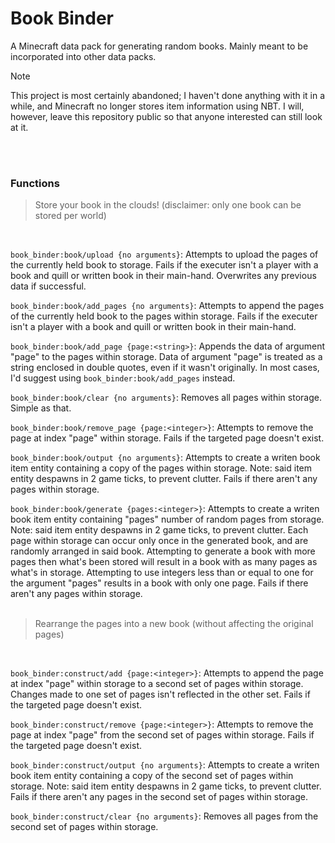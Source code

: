 # Book Binder
A Minecraft data pack for generating random books. Mainly meant to be incorporated into other data packs.<br/>

> [!NOTE]
> This project is most certainly abandoned; I haven't done anything with it in a while, and Minecraft no longer stores item information using NBT. I will, however, leave this repository public so that anyone interested can still look at it.

<br/><br/>
### Functions

> Store your book in the clouds! (disclaimer: only one book can be stored per world)

<br/>

`book_binder:book/upload {no arguments}`: Attempts to upload the pages of the currently held book to storage. Fails if the executer isn't a player with a book and quill or written book in their main-hand. Overwrites any previous data if successful.

`book_binder:book/add_pages {no arguments}`: Attempts to append the pages of the currently held book to the pages within storage. Fails if the executer isn't a player with a book and quill or written book in their main-hand.

`book_binder:book/add_page {page:<string>}`: Appends the data of argument "page" to the pages within storage. Data of argument "page" is treated as a string enclosed in double quotes, even if it wasn't originally. In most cases, I'd suggest using `book_binder:book/add_pages` instead.

`book_binder:book/clear {no arguments}`: Removes all pages within storage. Simple as that.

`book_binder:book/remove_page {page:<integer>}`: Attempts to remove the page at index "page" within storage. Fails if the targeted page doesn't exist.

`book_binder:book/output {no arguments}`: Attempts to create a writen book item entity containing a copy of the pages within storage. Note: said item entity despawns in 2 game ticks, to prevent clutter. Fails if there aren't any pages within storage.

`book_binder:book/generate {pages:<integer>}`: Attempts to create a writen book item entity containing "pages" number of random pages from storage. Note: said item entity despawns in 2 game ticks, to prevent clutter. Each page within storage can occur only once in the generated book, and are randomly arranged in said book. Attempting to generate a book with more pages then what's been stored will result in a book with as many pages as what's in storage. Attempting to use integers less than or equal to one for the argument "pages" results in a book with only one page. Fails if there aren't any pages within storage.
<br/><br/>

> Rearrange the pages into a new book (without affecting the original pages)

<br/>

`book_binder:construct/add {page:<integer>}`: Attempts to append the page at index "page" within storage to a second set of pages within storage. Changes made to one set of pages isn't reflected in the other set. Fails if the targeted page doesn't exist.

`book_binder:construct/remove {page:<integer>}`: Attempts to remove the page at index "page" from the second set of pages within storage. Fails if the targeted page doesn't exist.

`book_binder:construct/output {no arguments}`: Attempts to create a writen book item entity containing a copy of the second set of pages within storage. Note: said item entity despawns in 2 game ticks, to prevent clutter. Fails if there aren't any pages in the second set of pages within storage.

`book_binder:construct/clear {no arguments}`: Removes all pages from the second set of pages within storage.
